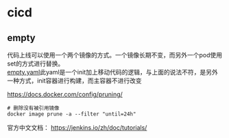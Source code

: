 # cicd

## empty

代码上线可以使用一个两个镜像的方式。一个镜像长期不变，而另外一个pod使用set的方式进行替换。  
[empty.yaml](/manifests/example/cicd/empty.yaml)此yaml是一个init加上移动代码的逻辑，与上面的说法不符，是另外一种方式，init容器进行构建，而主容器不进行改变  

https://docs.docker.com/config/pruning/

```
# 删除没有被引用镜像
docker image prune -a --filter "until=24h"
```


官方中文文档： https://jenkins.io/zh/doc/tutorials/
